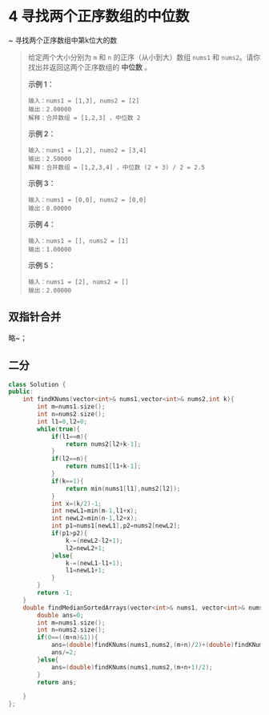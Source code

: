 # 4 寻找两个正序数组的中位数

~ 寻找两个正序数组中第k位大的数

>
> 给定两个大小分别为 `m` 和 `n` 的正序（从小到大）数组 `nums1` 和 `nums2`。请你找出并返回这两个正序数组的 **中位数** 。
>
> **示例 1：**
>
> ```
> 输入：nums1 = [1,3], nums2 = [2]
> 输出：2.00000
> 解释：合并数组 = [1,2,3] ，中位数 2
> ```
>
> **示例 2：**
>
> ```
> 输入：nums1 = [1,2], nums2 = [3,4]
> 输出：2.50000
> 解释：合并数组 = [1,2,3,4] ，中位数 (2 + 3) / 2 = 2.5
> ```
>
> **示例 3：**
>
> ```
> 输入：nums1 = [0,0], nums2 = [0,0]
> 输出：0.00000
> ```
>
> **示例 4：**
>
> ```
> 输入：nums1 = [], nums2 = [1]
> 输出：1.00000
> ```
>
> **示例 5：**
>
> ```
> 输入：nums1 = [2], nums2 = []
> 输出：2.00000
> ```

## 双指针合并

略~；

## 二分

~~~c++
class Solution {
public:
    int findKNums(vector<int>& nums1,vector<int>& nums2,int k){
        int m=nums1.size();
        int n=nums2.size();
        int l1=0,l2=0;
        while(true){
            if(l1==m){
                return nums2[l2+k-1];
            }
            if(l2==n){
                return nums1[l1+k-1];
            }
            if(k==1){
                return min(nums1[l1],nums2[l2]);
            }
            int x=(k/2)-1;
            int newL1=min(m-1,l1+x);
            int newL2=min(n-1,l2+x);
            int p1=nums1[newL1],p2=nums2[newL2];
            if(p1>p2){
                k-=(newL2-l2+1);
                l2=newL2+1;
            }else{
                k-=(newL1-l1+1);
                l1=newL1+1;
            }
        }
        return -1;
    }
    double findMedianSortedArrays(vector<int>& nums1, vector<int>& nums2) {
        double ans=0;
        int m=nums1.size();
        int n=nums2.size();
        if(0==((m+n)&1)){
            ans=(double)findKNums(nums1,nums2,(m+n)/2)+(double)findKNums(nums1,nums2,(m+n)/2+1);       
            ans/=2;
        }else{
            ans=(double)findKNums(nums1,nums2,(m+n+1)/2);
        }
        return ans;

    }
};
~~~

